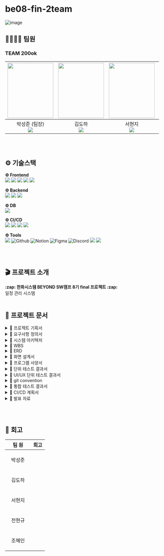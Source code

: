 # be08-fin-2team
![image]()

## 👨‍👩‍👧‍👦 팀원
### TEAM 200ok
|<img src="https://github.com/user-attachments/assets/21f7bb3d-e531-4761-a049-de9409999c49" width="150" height="180"/>|<img src="https://github.com/user-attachments/assets/0a29e181-6324-428b-bbaf-d1933dba1e24" width="150" height="180"/>|<img src="https://github.com/user-attachments/assets/253fa4f8-2e33-4613-bc46-e5da7ae2b139" width="150" height="180"/>|<img src="https://github.com/user-attachments/assets/62b7f197-2584-428f-8418-33bd90867093" width="150" height="180"/>|<img src="https://github.com/user-attachments/assets/9b7b3b12-158b-45b4-aaec-f3364e723ae8" width="150" height="180"/>|
|:-:|:-:|:-:|:-:|:-:|
|박성준 (팀장)<br><a href="https://github.com/sjpark-08"><img src="https://img.shields.io/badge/GitHub-181717?style=flat-square&logo=GitHub&logoColor=white"/></a>|김도하<br><a href="https://github.com/esueng"><img src="https://img.shields.io/badge/GitHub-181717?style=flat-square&logo=GitHub&logoColor=white"/></a>|서현지<br><a href=https://github.com/henhen7><img src="https://img.shields.io/badge/GitHub-181717?style=flat-square&logo=GitHub&logoColor=white"/></a>|전현규<br><a href="https://github.com/ideapple"><img src="https://img.shields.io/badge/GitHub-181717?style=flat-square&logo=GitHub&logoColor=white"/></a>|조혜인<br><a href="https://github.com/byHyen"><img src="https://img.shields.io/badge/GitHub-181717?style=flat-square&logo=GitHub&logoColor=white"/></a>|

<br><br>

## ⚙ 기술스택
<p><strong>⚙ Frontend <br></strong>
  <img src="https://img.shields.io/badge/html5-E34F26?style=for-the-badge&logo=html5&logoColor=white"> 
  <img src="https://img.shields.io/badge/css-1572B6?style=for-the-badge&logo=css3&logoColor=white"> 
  <img src="https://img.shields.io/badge/javascript-F7DF1E?style=for-the-badge&logo=javascript&logoColor=black"> 
  <img src="https://img.shields.io/badge/vue.js-4FC08D?style=for-the-badge&logo=vue.js&logoColor=white"> 
  <img src="https://img.shields.io/badge/bootstrap-7952B3?style=for-the-badge&logo=bootstrap&logoColor=white">
</p>

<p><strong>⚙ Backend <br></strong>
  <img src="https://img.shields.io/badge/java-007396?style=for-the-badge&logo=java&logoColor=white"> 
  <img src="https://img.shields.io/badge/springboot-6DB33F?style=for-the-badge&logo=springboot&logoColor=white">
  <img src="https://img.shields.io/badge/gradle-02303A?style=for-the-badge&logo=gradle&logoColor=white"> 
</p>

<p><strong>⚙ DB <br></strong>
  <img src="https://img.shields.io/badge/mysql-4479A1?style=for-the-badge&logo=mysql&logoColor=white">
</p>

<p><strong>⚙ CI/CD <br></strong>
  <img src="https://img.shields.io/badge/ngrok-1F1E37.svg?style=for-the-badge&logo=ngrok&logoColor=white">
  <img src="https://img.shields.io/badge/nginx-%23009639.svg?style=for-the-badge&logo=nginx&logoColor=white">
  <img src="https://img.shields.io/badge/docker-%230db7ed.svg?style=for-the-badge&logo=docker&logoColor=white">
  <img src="https://img.shields.io/badge/jenkins-D24939.svg?style=for-the-badge&logo=jenkins&logoColor=white"> 
</p>

<p><strong>⚙ Tools <br></strong>
  <img src="https://img.shields.io/badge/git-F05032?style=for-the-badge&logo=git&logoColor=white">
  <img alt="Github" src="https://img.shields.io/badge/github-%23121011.svg?style=for-the-badge&logo=github&logoColor=white">
  <img alt="Notion" src="https://img.shields.io/badge/Notion-%23000000.svg?style=for-the-badge&logo=notion&logoColor=white">
  <img alt="Figma" src="https://img.shields.io/badge/figma-F24E1E?style=for-the-badge&logo=figma&logoColor=white"/>
  <img alt="Discord" src="https://img.shields.io/badge/Discord-%235865F2.svg?style=for-the-badge&logo=discord&logoColor=white">
  <img src="https://img.shields.io/badge/visualstudiocode-007ACC.svg?style=for-the-badge&logo=visualstudiocode&logoColor=white"> 
  <img src="https://img.shields.io/badge/intellijidea-000000.svg?style=for-the-badge&logo=intellijidea&logoColor=white"> 
</p>

<br><br>

<h2 align="left">🎬 프로젝트 소개</h2>
<b>:zap: 한화시스템 BEYOND SW캠프 8기 final 프로젝트 :zap:</b></br></div>
일정 관리 시스템
<br><br>

<h2 align="left">📁 프로젝트 문서 </h2>
<details>
  <summary>📑 프로젝트 기획서</summary>
    <ul>
      <li>
        <a href="https://docs.google.com/document/d/1QYzzU392lXxGFpqOtsZZRXI3J4UEJtxRVHURwr0FV6c/edit">프로젝트 기획서</a>
      </li>
    </ul>
</details>

<details>
  <summary>📑 요구사항 정의서</summary>
    <ul>
      <li>
        <a href="https://docs.google.com/spreadsheets/d/1I9NTIEf78iupBykQbElSe1u6AqR_ePbRZP8Z9JJtxlo/edit?gid=629016324#gid=629016324">요구사항 정의서</a>
      </li>
    </ul>
</details>

<details>
  <summary>📑 시스템 아키텍처</summary>
  
  ![fin_architecture_1st](https://github.com/user-attachments/assets/fa939cdd-d118-4b72-a3c1-1d11a31f58c6)
  
</details>

<details>
  <summary>📑 WBS</summary>
    <ul>
      <li>
        <a href="https://docs.google.com/spreadsheets/d/1I9NTIEf78iupBykQbElSe1u6AqR_ePbRZP8Z9JJtxlo/edit?gid=1683566461#gid=1683566461">wbs</a>
      </li>
    </ul>
</details>

<details>
  <summary>📑 ERD</summary>

  ![fin_ERD](https://github.com/user-attachments/assets/596c41e9-0c11-48cb-b0b8-fad0a886aa41)
    <ul>
      <li>
        <a href="https://docs.google.com/spreadsheets/d/1I9NTIEf78iupBykQbElSe1u6AqR_ePbRZP8Z9JJtxlo/edit?gid=692233280#gid=692233280">테이블 명세서</a>
      </li>
    </ul>
</details>

<details>
  <summary>📑 화면 설계서</summary>
    <ul>
      <li>
        <a href="https://www.figma.com/design/tQDM0kHjSfGFNpiKAIvvnl/beyond_4th_rough?node-id=0-1&node-type=canvas&t=sCjcPOlidZRPCQHC-0">화면 설계서</a>
      </li>
    </ul>
</details>

<details>
  <summary>📑 프로그램 사양서</summary>
</details>

<details>
  <summary>📑 단위 테스트 결과서</summary>
</details>

<details>
  <summary>📑 UI/UX 단위 테스트 결과서</summary>
</details>

<details>
  <summary>📑 git convention</summary>
    <ul>
      <li>
        <a href="https://github.com/beyond-sw-camp/be08-fin-2team/blob/main/.github/pull_request_template.md">git convention</a>
      </li>
    </ul>
</details>

<details>
  <summary>📑 통합 테스트 결과서</summary>
</details>

<details>
  <summary>📑 CI/CD 계획서</summary>
</details>

<details>
  <summary>📑 발표 자료</summary>
</details>

<br><br>

## 📝 회고
|&nbsp;&nbsp;&nbsp;&nbsp;팀&nbsp;원&nbsp;&nbsp;&nbsp;&nbsp;|회고|
|:----:|----|
|박성준|<br><br>&nbsp;|
|김도하|<br><br>&nbsp;|
|서현지|<br><br>&nbsp;|
|전현규|<br><br>&nbsp;|
|조혜인|<br><br>&nbsp;|

<br><br>
